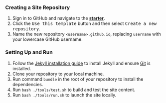 ### Creating a Site Repository

1. Sign in to GitHub and navigate to the [**starter**](https://github.com/cotes2020/chirpy-starter).
2. Click the <kbd>Use this template</kbd> button and then select <kbd>Create a new repository</kbd>.
3. Name the new repository `<username>.github.io`, replacing `username` with your lowercase GitHub username.

### Setting Up and Run

1. Follow the [Jekyll installation guide](https://jekyllrb.com/docs/installation/) to install Jekyll and ensure [Git](https://git-scm.com/) is installed.
2. Clone your repository to your local machine.
3. Run command `bundle` in the root of your repository to install the dependencies.
4. Run `bash ./tools/test.sh` to build and test the site content.
5. Run `bash ./tools/run.sh` to launch the site locally.